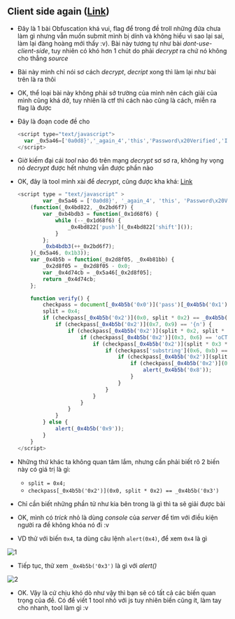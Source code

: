 ## Client side again ([Link](https://2019shell1.picoctf.com/problem/12278/))

- Đây là 1 bài Obfuscation khá vui, flag để trong đề troll những đứa chưa làm gì nhưng vẫn muốn submit mình bị dính và không hiểu vì sao lại sai, làm lại đàng hoàng mới thấy :v). Bài này tương tự như bài *dont-use-client-side*, tuy nhiên có khó hơn 1 chút do phải *decrypt* ra chứ nó không cho thẳng *source*

- Bài này mình chỉ nói sơ cách *decrypt*, *decript* xong thì làm lại như bài trên là ra thôi

- OK, thể loại bài này không phải sở trường của mình nên cách giải của mình cũng khá dở, tuy nhiên là ctf thì cách nào cũng là cách, miễn ra flag là được

- Đây là đoạn code đề cho

  ```javascript
  <script type="text/javascript">
    var _0x5a46=['0a0d8}','_again_4','this','Password\x20Verified','Incorrect\x20password','getElementById','value','substring','picoCTF{','not_this'];(function(_0x4bd822,_0x2bd6f7){var _0xb4bdb3=function(_0x1d68f6){while(--_0x1d68f6){_0x4bd822['push'](_0x4bd822['shift']());}};_0xb4bdb3(++_0x2bd6f7);}(_0x5a46,0x1b3));var _0x4b5b=function(_0x2d8f05,_0x4b81bb){_0x2d8f05=_0x2d8f05-0x0;var _0x4d74cb=_0x5a46[_0x2d8f05];return _0x4d74cb;};function verify(){checkpass=document[_0x4b5b('0x0')]('pass')[_0x4b5b('0x1')];split=0x4;if(checkpass[_0x4b5b('0x2')](0x0,split*0x2)==_0x4b5b('0x3')){if(checkpass[_0x4b5b('0x2')](0x7,0x9)=='{n'){if(checkpass[_0x4b5b('0x2')](split*0x2,split*0x2*0x2)==_0x4b5b('0x4')){if(checkpass[_0x4b5b('0x2')](0x3,0x6)=='oCT'){if(checkpass[_0x4b5b('0x2')](split*0x3*0x2,split*0x4*0x2)==_0x4b5b('0x5')){if(checkpass['substring'](0x6,0xb)=='F{not'){if(checkpass[_0x4b5b('0x2')](split*0x2*0x2,split*0x3*0x2)==_0x4b5b('0x6')){if(checkpass[_0x4b5b('0x2')](0xc,0x10)==_0x4b5b('0x7')){alert(_0x4b5b('0x8'));}}}}}}}}else{alert(_0x4b5b('0x9'));}}
  </script>
  ```

- Giờ kiếm đại cái *tool* nào đó trên mạng *decrypt* sơ sơ ra, không hy vọng nó *decrypt* được hết nhưng vẫn được phần nào

- OK, đây là tool mình xài để *decrypt*, cũng được kha khá: [Link](https://beautifier.io/)

  ```javascript
  <script type = "text/javascript" >
          var _0x5a46 = ['0a0d8}', '_again_4', 'this', 'Password\x20Verified', 'Incorrect\x20password', 'getElementById', 'value', 'substring', 'picoCTF{', 'not_this'];
      (function(_0x4bd822, _0x2bd6f7) {
          var _0xb4bdb3 = function(_0x1d68f6) {
              while (--_0x1d68f6) {
                  _0x4bd822['push'](_0x4bd822['shift']());
              }
          };
          _0xb4bdb3(++_0x2bd6f7);
      }(_0x5a46, 0x1b3));
      var _0x4b5b = function(_0x2d8f05, _0x4b81bb) {
          _0x2d8f05 = _0x2d8f05 - 0x0;
          var _0x4d74cb = _0x5a46[_0x2d8f05];
          return _0x4d74cb;
      };
  
      function verify() {
          checkpass = document[_0x4b5b('0x0')]('pass')[_0x4b5b('0x1')];
          split = 0x4;
          if (checkpass[_0x4b5b('0x2')](0x0, split * 0x2) == _0x4b5b('0x3')) {
              if (checkpass[_0x4b5b('0x2')](0x7, 0x9) == '{n') {
                  if (checkpass[_0x4b5b('0x2')](split * 0x2, split * 0x2 * 0x2) == _0x4b5b('0x4')) {
                      if (checkpass[_0x4b5b('0x2')](0x3, 0x6) == 'oCT') {
                          if (checkpass[_0x4b5b('0x2')](split * 0x3 * 0x2, split * 0x4 * 0x2) == _0x4b5b('0x5')) {
                              if (checkpass['substring'](0x6, 0xb) == 'F{not') {
                                  if (checkpass[_0x4b5b('0x2')](split * 0x2 * 0x2, split * 0x3 * 0x2) == _0x4b5b('0x6')) {
                                      if (checkpass[_0x4b5b('0x2')](0xc, 0x10) == _0x4b5b('0x7')) {
                                          alert(_0x4b5b('0x8'));
                                      }
                                  }
                              }
                          }
                      }
                  }
              }
          } else {
              alert(_0x4b5b('0x9'));
          }
      } 
  </script>
  ```

- Những thứ khác ta không quan tâm lắm, nhưng cần phải biết rõ 2 biến này có giá trị là gì:

  - `split = 0x4;`
  - `checkpass[_0x4b5b('0x2')](0x0, split * 0x2) == _0x4b5b('0x3')`

- Chỉ cần biết những phần tử như kia bên trong là gì thì ta sẽ giải được bài

- OK, mình có *trick* nhỏ là dùng *console* của *server* để tìm với điều kiện người ra đề không khóa nó đi :v

- VD thử với biến `0x4`, ta dùng câu lệnh `alert(0x4)`, để xem `0x4` là gì

![1](/home/kaito/Pictures/Selection_002.png)

- Tiếp tục, thử xem `_0x4b5b('0x3')` là gì với *alert()*

![2](/home/kaito/Pictures/Selection_003.png)

- OK. Vậy là cứ chịu khó dò như vậy thì bạn sẽ có tất cả các biến quan trọng của đề. Có để viết 1 tool nhỏ với js tuy nhiên biến cũng ít, làm tay cho nhanh, tool làm gì :v 
